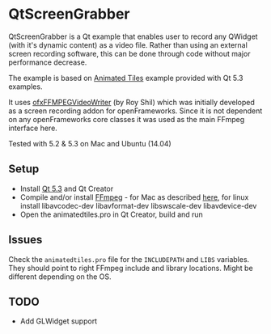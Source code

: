 QtScreenGrabber
================

QtScreenGrabber is a Qt example that enables user to record any QWidget (with it's dynamic content) as a video file. Rather than using an external screen recording software, this can be done through code without major performance decrease.

The example is based on [Animated Tiles](http://qt-project.org/doc/qt-5/qtwidgets-animation-animatedtiles-example.html) example provided with Qt 5.3 examples.

It uses [ofxFFMPEGVideoWriter](http://www.morethantechnical.com/2013/04/11/simplified-ffmpeg-video-writer-also-for-openframework-w-code/) (by Roy Shil) which was initially developed as a screen recording addon for openFrameworks. Since it is not dependent on any openFrameworks core classes it was used as the main FFmpeg interface here.

Tested with 5.2 & 5.3 on Mac and Ubuntu (14.04)


Setup
------
* Install [Qt 5.3](http://qt-project.org/) and Qt Creator
* Compile and/or install [FFmpeg](https://www.ffmpeg.org/) - for Mac as described [here](https://trac.ffmpeg.org/wiki/CompilationGuide/MacOSX), for linux install libavcodec-dev libavformat-dev libswscale-dev libavdevice-dev
* Open the animatedtiles.pro in Qt Creator, build and run

Issues
-----------
Check the `animatedtiles.pro` file for the `INCLUDEPATH` and `LIBS` variables. They should point to right FFmpeg include and library locations. Might be different depending on the OS.

TODO
-----------
* Add GLWidget support
